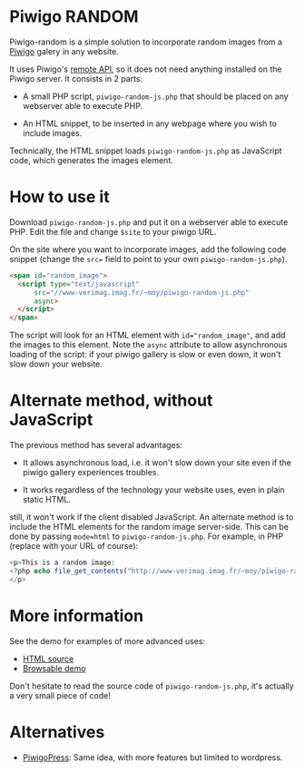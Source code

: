 Piwigo RANDOM
=============

Piwigo-random is a simple solution to incorporate random images from a
[Piwigo](http://piwigo.org/) galery in any website.

It uses Piwigo's [remote API](http://piwigo.org/demo/tools/ws.htm), so
it does not need anything installed on the Piwigo server. It consists
in 2 parts:

* A small PHP script, `piwigo-random-js.php` that should be placed on
  any webserver able to execute PHP.

* An HTML snippet, to be inserted in any webpage where you wish to
  include images.

Technically, the HTML snippet loads `piwigo-random-js.php` as
JavaScript code, which generates the images element.

How to use it
=============

Download `piwigo-random-js.php` and put it on a webserver able to
execute PHP. Edit the file and change `$site` to your piwigo URL.

On the site where you want to incorporate images, add the following code snippet (change the `src=` field to point to your own `piwigo-random-js.php`).

```html
<span id="random_image">
  <script type="text/javascript"
	  src="//www-verimag.imag.fr/~moy/piwigo-random-js.php"
	  async>
  </script>
</span>
```

The script will look for an HTML element with `id="random_image"`, and
add the images to this element. Note the `async` attribute to allow
asynchronous loading of the script: if your piwigo gallery is slow or
even down, it won't slow down your website.

Alternate method, without JavaScript
====================================

The previous method has several advantages:

* It allows asynchronous load, i.e. it won't slow down your site even
  if the piwigo gallery experiences troubles.

* It works regardless of the technology your website uses, even in
  plain static HTML.

still, it won't work if the client disabled JavaScript. An alternate
method is to include the HTML elements for the random image
server-side. This can be done by passing `mode=html` to
`piwigo-random-js.php`. For example, in PHP (replace with your URL of
course):

```php
<p>This is a random image:
<?php echo file_get_contents("http://www-verimag.imag.fr/~moy/piwigo-random/piwigo-random-js.php?mode=html&cat_id=13"); ?>
</p>

```

More information
================

See the demo for examples of more advanced uses:

* [HTML source](piwigo-random-demo.html)
* [Browsable demo](http://www-verimag.imag.fr/~moy/piwigo-random/piwigo-random-demo.html)

Don't hesitate to read the source code of `piwigo-random-js.php`, it's
actually a very small piece of code!

Alternatives
============

* [PiwigoPress](https://wordpress.org/plugins/piwigopress/): Same
  idea, with more features but limited to wordpress.


